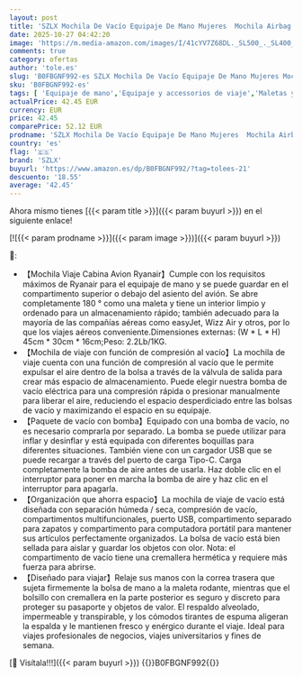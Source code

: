 ```yaml
---
layout: post
title: 'SZLX Mochila De Vacío Equipaje De Mano Mujeres  Mochila Airbag Con Sistema De Vacío Para Viajes  Ryanair Mochila De Viaje Tamaño Cabina Con Bomba Impermeable Maleta De Vacío Para Hombres'
date: 2025-10-27 04:42:20
image: 'https://m.media-amazon.com/images/I/41cYV7Z68DL._SL500_._SL400_.jpg'
comments: true
category: ofertas
author: 'tole.es'
slug: 'B0FBGNF992-es SZLX Mochila De Vacío Equipaje De Mano Mujeres Mochila...'
sku: 'B0FBGNF992-es'
tags: [ 'Equipaje de mano','Equipaje y accessorios de viaje','Maletas y bolsas de viaje','Moda','mochila','szlx','🇪🇸', ]
actualPrice: 42.45 EUR
currency: EUR
price: 42.45
comparePrice: 52.12 EUR
prodname: 'SZLX Mochila De Vacío Equipaje De Mano Mujeres  Mochila Airbag Con Sistema De Vacío Para Viajes  Ryanair Mochila De Viaje Tamaño Cabina Con Bomba Impermeable Maleta De Vacío Para Hombres'
country: 'es'
flag: '🇪🇸'
brand: 'SZLX'
buyurl: 'https://www.amazon.es/dp/B0FBGNF992/?tag=tolees-21'
descuento: '18.55'
average: '42.45'
---
```


Ahora mismo tienes [{{< param title >}}]({{< param buyurl >}}) en el siguiente enlace!

[![{{< param prodname >}}]({{< param image >}})]({{< param buyurl >}})

🔎:

- 【Mochila Viaje Cabina Avion Ryanair】Cumple con los requisitos máximos de Ryanair para el equipaje de mano y se puede guardar en el compartimento superior o debajo del asiento del avión. Se abre completamente 180 ° como una maleta y tiene un interior limpio y ordenado para un almacenamiento rápido; también adecuado para la mayoría de las compañías aéreas como easyJet, Wizz Air y otros, por lo que los viajes aéreos conveniente.Dimensiones externas: (W * L * H) 45cm * 30cm * 16cm;Peso: 2.2Lb/1KG.
- 【Mochila de viaje con función de compresión al vacío】La mochila de viaje cuenta con una función de compresión al vacío que le permite expulsar el aire dentro de la bolsa a través de la válvula de salida para crear más espacio de almacenamiento. Puede elegir nuestra bomba de vacío eléctrica para una compresión rápida o presionar manualmente para liberar el aire, reduciendo el espacio desperdiciado entre las bolsas de vacío y maximizando el espacio en su equipaje.
- 【Paquete de vacío con bomba】Equipado con una bomba de vacío, no es necesario comprarla por separado. La bomba se puede utilizar para inflar y desinflar y está equipada con diferentes boquillas para diferentes situaciones. También viene con un cargador USB que se puede recargar a través del puerto de carga Tipo-C. Carga completamente la bomba de aire antes de usarla. Haz doble clic en el interruptor para poner en marcha la bomba de aire y haz clic en el interruptor para apagarla.
- 【Organización que ahorra espacio】La mochila de viaje de vacío está diseñada con separación húmeda / seca, compresión de vacío, compartimentos multifuncionales, puerto USB, compartimento separado para zapatos y compartimento para computadora portátil para mantener sus artículos perfectamente organizados. La bolsa de vacío está bien sellada para aislar y guardar los objetos con olor. Nota: el compartimento de vacío tiene una cremallera hermética y requiere más fuerza para abrirse.
- 【Diseñado para viajar】Relaje sus manos con la correa trasera que sujeta firmemente la bolsa de mano a la maleta rodante, mientras que el bolsillo con cremallera en la parte posterior es seguro y discreto para proteger su pasaporte y objetos de valor. El respaldo alveolado, impermeable y transpirable, y los cómodos tirantes de espuma aligeran la espalda y le mantienen fresco y enérgico durante el viaje. Ideal para viajes profesionales de negocios, viajes universitarios y fines de semana.

[🛒 Visítala!!!]({{< param buyurl >}})
{{<world>}}B0FBGNF992{{</world>}}
